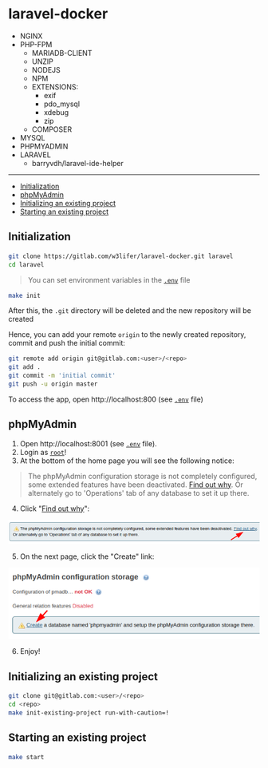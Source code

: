 # laravel-docker

- NGINX
- PHP-FPM
  - MARIADB-CLIENT
  - UNZIP
  - NODEJS
  - NPM
  - EXTENSIONS:
    - exif
    - pdo_mysql
    - xdebug
    - zip
  - COMPOSER
- MYSQL
- PHPMYADMIN
- LARAVEL
  - barryvdh/laravel-ide-helper

---

- [Initialization](#initialization)
- [phpMyAdmin](#phpmyadmin)
- [Initializing an existing project](#initializing-an-existing-project)
- [Starting an existing project](#starting-an-existing-project)

## Initialization

``` sh
git clone https://gitlab.com/w3lifer/laravel-docker.git laravel
cd laravel
```

> You can set environment variables in the [`.env`](.env) file

``` sh
make init
```

After this, the `.git` directory will be deleted and the new repository will be created

Hence, you can add your remote `origin` to the newly created repository, commit and push the initial commit:

``` sh
git remote add origin git@gitlab.com:<user>/<repo>
git add .
git commit -m 'initial commit'
git push -u origin master
```

To access the app, open http://localhost:800 (see [`.env`](.env) file)

## phpMyAdmin

1. Open http://localhost:8001 (see [`.env`](.env) file).
2. Login as <ins>`root`</ins>!
3. At the bottom of the home page you will see the following notice:

>  The phpMyAdmin configuration storage is not completely configured, some extended features have been deactivated. [Find out why](http://localhost:8001/index.php?route=/check-relations).
Or alternately go to 'Operations' tab of any database to set it up there.

4. Click "[Find out why](http://localhost:8001/index.php?route=/check-relations)":

![The phpMyAdmin configuration storage is not completely configured](img/phpMyAdmin-configuration-1.png)

5. On the next page, click the "Create" link:

![phpMyAdmin configuration storage](img/phpMyAdmin-configuration-2.png)

6. Enjoy!

## Initializing an existing project

``` sh
git clone git@gitlab.com:<user>/<repo>
cd <repo>
make init-existing-project run-with-caution=!
```

## Starting an existing project

``` sh
make start
```
